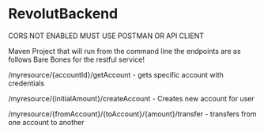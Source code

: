 # RevolutBackend
CORS NOT ENABLED MUST USE POSTMAN OR API CLIENT

Maven Project that will run from the command line the endpoints are as follows
Bare Bones for the restful service!

/myresource/{accountId}/getAccount - gets specific account with credentials



/myresource/{initialAmount}/createAccount - Creates new account for user



/myresource/{fromAccount}/{toAccount}/{amount}/transfer - transfers from one account to another 
